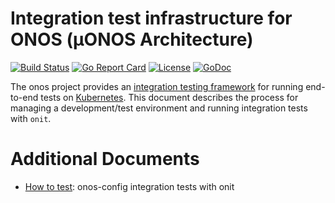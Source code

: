 # Integration test infrastructure for ONOS (µONOS Architecture)
[![Build Status](https://travis-ci.org/onosproject/onos-test.svg?branch=master)](https://travis-ci.org/onosproject/onos-test)
[![Go Report Card](https://goreportcard.com/badge/github.com/onosproject/onos-test)](https://goreportcard.com/report/github.com/onosproject/onos-test)
[![License](https://img.shields.io/badge/License-Apache%202.0-blue.svg)](https://github.com/gojp/goreportcard/blob/master/LICENSE)
[![GoDoc](https://godoc.org/github.com/onosproject/onos-test?status.svg)](https://godoc.org/github.com/onosproject/onos-test)


The onos project provides an 
[integration testing framework](https://github.com/onosproject/onos-test) for
running end-to-end tests on [Kubernetes]. This document describes the process for managing 
a development/test environment and running integration tests with `onit`.

# Additional Documents

* [How to test](https://github.com/onosproject/onos-config/blob/master/docs/testing.md): onos-config integration tests with onit 


[Kubernetes]: https://kubernetes.io